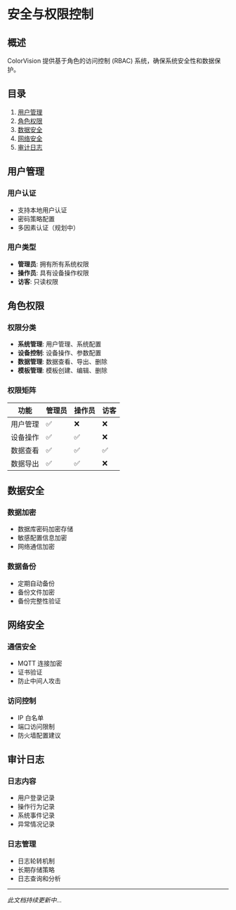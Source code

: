 # 安全与权限控制

## 概述

ColorVision 提供基于角色的访问控制 (RBAC) 系统，确保系统安全性和数据保护。

## 目录

1. [用户管理](#用户管理)
2. [角色权限](#角色权限)
3. [数据安全](#数据安全)
4. [网络安全](#网络安全)
5. [审计日志](#审计日志)

## 用户管理

### 用户认证
- 支持本地用户认证
- 密码策略配置
- 多因素认证（规划中）

### 用户类型
- **管理员**: 拥有所有系统权限
- **操作员**: 具有设备操作权限
- **访客**: 只读权限

## 角色权限

### 权限分类
- **系统管理**: 用户管理、系统配置
- **设备控制**: 设备操作、参数配置
- **数据管理**: 数据查看、导出、删除
- **模板管理**: 模板创建、编辑、删除

### 权限矩阵
| 功能 | 管理员 | 操作员 | 访客 |
|------|--------|--------|------|
| 用户管理 | ✅ | ❌ | ❌ |
| 设备操作 | ✅ | ✅ | ❌ |
| 数据查看 | ✅ | ✅ | ✅ |
| 数据导出 | ✅ | ✅ | ❌ |

## 数据安全

### 数据加密
- 数据库密码加密存储
- 敏感配置信息加密
- 网络通信加密

### 数据备份
- 定期自动备份
- 备份文件加密
- 备份完整性验证

## 网络安全

### 通信安全
- MQTT 连接加密
- 证书验证
- 防止中间人攻击

### 访问控制
- IP 白名单
- 端口访问限制
- 防火墙配置建议

## 审计日志

### 日志内容
- 用户登录记录
- 操作行为记录
- 系统事件记录
- 异常情况记录

### 日志管理
- 日志轮转机制
- 长期存储策略
- 日志查询和分析

---

*此文档持续更新中...*